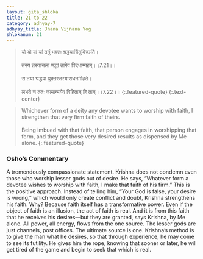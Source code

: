 ```yaml
---
layout: gita_shloka
title: 21 to 22
category: adhyay-7
adhyay_title: Jñāna Vijñāna Yog
shlokanum: 21
---
```


> यो यो यां यां तनुं भक्तः श्रद्धयार्चितुमिच्छति।<br><br>तस्य तस्याचलां श्रद्धां तामेव विदधाम्यहम्।।7.21।।<br><br>स तया श्रद्धया युक्तस्तस्याराधनमीहते।<br><br>लभते च ततः कामान्मयैव विहितान् हि तान्।।7.22।।
{:.featured-quote} 
{:.text-center}

> Whichever form of a deity any devotee wants to worship with faith, I strengthen that very firm faith of theirs.<br><br>Being imbued with that faith, that person engages in worshipping that form, and they get those very desired results as dispensed by Me alone.
{:.featured-quote}

### Osho’s Commentary
A tremendously compassionate statement. Krishna does not condemn even those who worship lesser gods out of desire. He says, “Whatever form a devotee wishes to worship with faith, I make that faith of his firm.”
This is the positive approach. Instead of telling him, “Your God is false, your desire is wrong,” which would only create conflict and doubt, Krishna strengthens his faith.
Why? Because faith itself has a transformative power. Even if the object of faith is an illusion, the act of faith is real. And it is from this faith that he receives his desires—but they are granted, says Krishna, by Me alone. All power, all energy, flows from the one source. The lesser gods are just channels, post offices. The ultimate source is one.
Krishna’s method is to give the man what he desires, so that through experience, he may come to see its futility. He gives him the rope, knowing that sooner or later, he will get tired of the game and begin to seek that which is real.
